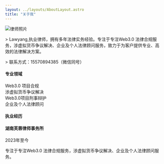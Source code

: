 ```yaml
---
layout: ../layouts/AboutLayout.astro
title: "关于我"
---
```


<div class="max-w-4xl mx-auto">
  <div class="flex flex-col md:flex-row gap-12 items-center">
    <div class="w-48 md:w-64">
      <img src="/assets/yang.jpg" alt="律师照片" class="rounded-full shadow-lg w-full object-cover aspect-square">
    </div>
  </div>


<!--  
  </div>

     <div class="space-y-6">
      <h3 class="text-2xl font-bold">联系方式</h3>
      <div class="flex items-center gap-8">
        <div class="space-y-2 text-lg">
          <p>律师执业证号：4301233333333</p>
          <p>电话/微信：15570894385</p>
        </div>
      </div>
    </div> -->

<div>
<p></p>
</div>
<div class="space-y-8">
  <!-- 个人简介 -->
  <div class="prose dark:prose-invert max-w-none">
    <p class="text-lg leading-relaxed" >
    > Lawyang,执业律师，拥有多年法律实务经验。专注于专注Web3.0 法律合规服务，涉虚拟货币争议解决、企业及个人法律顾问服务，致力于为客户提供专业、高效的法律解决方案。
    </p>
    <p>
    > 联系方式：15570894385（微信同号）
    </p>

  </div>

  <!-- 专业领域 -->
  <div class="bg-gray-100 dark:bg-gray-800 rounded-lg p-6">
    <h4 class="text-xl font-semibold mt-0 mb-2">专业领域</h4>
    <div class="grid grid-cols-2 gap-4">
      <div class="flex items-center space-x-2">
        <span class="w-2 h-2 bg-primary-blue rounded-full"></span>
        <span>Web3.0 项目合规</span>
      </div>
      <div class="flex items-center space-x-2">
        <span class="w-2 h-2 bg-primary-blue rounded-full"></span>
        <span>涉虚拟货币争议解决</span>
      </div>
      <div class="flex items-center space-x-2">
        <span class="w-2 h-2 bg-primary-blue rounded-full"></span>
        <span>Web3.0项目刑事辩护</span>
      </div>
      <div class="flex items-center space-x-2">
        <span class="w-2 h-2 bg-primary-blue rounded-full"></span>
        <span>企业及个人法律顾问</span>
      </div>
    </div>
  </div>

  <!-- 联系方式 -->
  <!-- <div class="bg-gray-50 dark:bg-gray-900 p-4 rounded-lg inline-flex items-center space-x-3">
    <span class="font-medium">联系方式:</span>
    <span>15570894385（微信同号）</span>
  </div> -->

  <!-- 执业经历 -->
  <div class="mt-12">
    <h4 class="text-2xl font-bold mb-6">执业经历</h4>
    <div class="space-y-6">
      <div class="relative pl-6 border-l-2 border-primary-blue">
        <h4 class="text-xl font-semibold">湖南芙蓉律师事务所</h4>
        <p class="text-gray-600 dark:text-gray-400 text-sm mt-1">2023年至今</p>
        <p class="mt-2">专注于专注Web3.0 法律合规服务，涉虚拟货币争议解决、企业及个人法律顾问服务。</p>
      </div>
      <!-- <div class="relative pl-6 border-l-2 border-primary-blue">
        <h4 class="text-xl font-semibold">某某律师事务所</h4>
        <p class="text-gray-600 dark:text-gray-400 text-sm mt-1">2015-2020</p>
        <p class="mt-2">主要从事公司法务工作，参与多起重大商业案件</p>
      </div> -->
    </div>
  </div>
</div>
